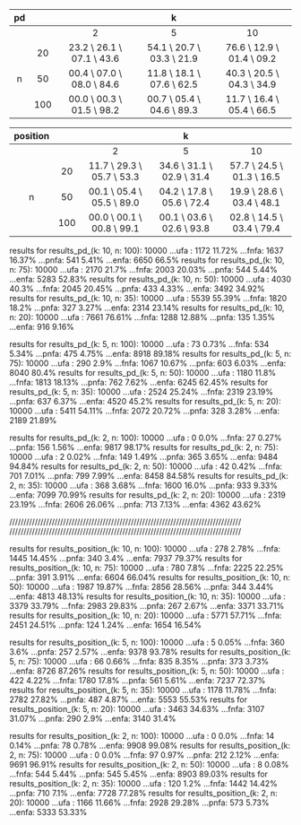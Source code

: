 | pd |     |                           |             k             |                           |
|:--:|:---:|:-------------------------:|:-------------------------:|:-------------------------:|
|    |     |             2             |             5             |             10            |
|    |  20 | 23.2 \ 26.1 \ 07.1 \ 43.6 | 54.1 \ 20.7 \ 03.3 \ 21.9 | 76.6 \ 12.9 \ 01.4 \ 09.2 |
|  n |  50 | 00.4 \ 07.0 \ 08.0 \ 84.6 | 11.8 \ 18.1 \ 07.6 \ 62.5 | 40.3 \ 20.5 \ 04.3 \ 34.9 |
|    | 100 | 00.0 \ 00.3 \ 01.5 \ 98.2 | 00.7 \ 05.4 \ 04.6 \ 89.3 | 11.7 \ 16.4 \ 05.4 \ 66.5 |

| position |     |                           |             k             |                           |
|:--:|:---:|:-------------------------:|:-------------------------:|:-------------------------:|
|    |     |             2             |             5             |             10            |
|    |  20 | 11.7 \ 29.3 \ 05.7 \ 53.3 | 34.6 \ 31.1 \ 02.9 \ 31.4 | 57.7 \ 24.5 \ 01.3 \ 16.5 |
|  n |  50 | 00.1 \ 05.4 \ 05.5 \ 89.0 | 04.2 \ 17.8 \ 05.6 \ 72.4 | 19.9 \ 28.6 \ 03.4 \ 48.1 |
|    | 100 | 00.0 \ 00.1 \ 00.8 \ 99.1 | 00.1 \ 03.6 \ 02.6 \ 93.8 | 02.8 \ 14.5 \ 03.4 \ 79.4 |

results for results_pd_(k: 10, n: 100): 10000
...ufa : 1172 11.72%
...fnfa: 1637 16.37%
...pnfa: 541 5.41%
...enfa: 6650 66.5%
results for results_pd_(k: 10, n: 75): 10000
...ufa : 2170 21.7%
...fnfa: 2003 20.03%
...pnfa: 544 5.44%
...enfa: 5283 52.83%
results for results_pd_(k: 10, n: 50): 10000
...ufa : 4030 40.3%
...fnfa: 2045 20.45%
...pnfa: 433 4.33%
...enfa: 3492 34.92%
results for results_pd_(k: 10, n: 35): 10000
...ufa : 5539 55.39%
...fnfa: 1820 18.2%
...pnfa: 327 3.27%
...enfa: 2314 23.14%
results for results_pd_(k: 10, n: 20): 10000
...ufa : 7661 76.61%
...fnfa: 1288 12.88%
...pnfa: 135 1.35%
...enfa: 916 9.16%

results for results_pd_(k: 5, n: 100): 10000
...ufa : 73 0.73%
...fnfa: 534 5.34%
...pnfa: 475 4.75%
...enfa: 8918 89.18%
results for results_pd_(k: 5, n: 75): 10000
...ufa : 290 2.9%
...fnfa: 1067 10.67%
...pnfa: 603 6.03%
...enfa: 8040 80.4%
results for results_pd_(k: 5, n: 50): 10000
...ufa : 1180 11.8%
...fnfa: 1813 18.13%
...pnfa: 762 7.62%
...enfa: 6245 62.45%
results for results_pd_(k: 5, n: 35): 10000
...ufa : 2524 25.24%
...fnfa: 2319 23.19%
...pnfa: 637 6.37%
...enfa: 4520 45.2%
results for results_pd_(k: 5, n: 20): 10000
...ufa : 5411 54.11%
...fnfa: 2072 20.72%
...pnfa: 328 3.28%
...enfa: 2189 21.89%

results for results_pd_(k: 2, n: 100): 10000
...ufa : 0 0.0%
...fnfa: 27 0.27%
...pnfa: 156 1.56%
...enfa: 9817 98.17%
results for results_pd_(k: 2, n: 75): 10000
...ufa : 2 0.02%
...fnfa: 149 1.49%
...pnfa: 365 3.65%
...enfa: 9484 94.84%
results for results_pd_(k: 2, n: 50): 10000
...ufa : 42 0.42%
...fnfa: 701 7.01%
...pnfa: 799 7.99%
...enfa: 8458 84.58%
results for results_pd_(k: 2, n: 35): 10000
...ufa : 368 3.68%
...fnfa: 1600 16.0%
...pnfa: 933 9.33%
...enfa: 7099 70.99%
results for results_pd_(k: 2, n: 20): 10000
...ufa : 2319 23.19%
...fnfa: 2606 26.06%
...pnfa: 713 7.13%
...enfa: 4362 43.62%

//////////////////////////////////////////////////////////////////////////////////
//////////////////////////////////////////////////////////////////////////////////

results for results_position_(k: 10, n: 100): 10000
...ufa : 278 2.78%
...fnfa: 1445 14.45%
...pnfa: 340 3.4%
...enfa: 7937 79.37%
results for results_position_(k: 10, n: 75): 10000
...ufa : 780 7.8%
...fnfa: 2225 22.25%
...pnfa: 391 3.91%
...enfa: 6604 66.04%
results for results_position_(k: 10, n: 50): 10000
...ufa : 1987 19.87%
...fnfa: 2856 28.56%
...pnfa: 344 3.44%
...enfa: 4813 48.13%
results for results_position_(k: 10, n: 35): 10000
...ufa : 3379 33.79%
...fnfa: 2983 29.83%
...pnfa: 267 2.67%
...enfa: 3371 33.71%
results for results_position_(k: 10, n: 20): 10000
...ufa : 5771 57.71%
...fnfa: 2451 24.51%
...pnfa: 124 1.24%
...enfa: 1654 16.54%

results for results_position_(k: 5, n: 100): 10000
...ufa : 5 0.05%
...fnfa: 360 3.6%
...pnfa: 257 2.57%
...enfa: 9378 93.78%
results for results_position_(k: 5, n: 75): 10000
...ufa : 66 0.66%
...fnfa: 835 8.35%
...pnfa: 373 3.73%
...enfa: 8726 87.26%
results for results_position_(k: 5, n: 50): 10000
...ufa : 422 4.22%
...fnfa: 1780 17.8%
...pnfa: 561 5.61%
...enfa: 7237 72.37%
results for results_position_(k: 5, n: 35): 10000
...ufa : 1178 11.78%
...fnfa: 2782 27.82%
...pnfa: 487 4.87%
...enfa: 5553 55.53%
results for results_position_(k: 5, n: 20): 10000
...ufa : 3463 34.63%
...fnfa: 3107 31.07%
...pnfa: 290 2.9%
...enfa: 3140 31.4%

results for results_position_(k: 2, n: 100): 10000
...ufa : 0 0.0%
...fnfa: 14 0.14%
...pnfa: 78 0.78%
...enfa: 9908 99.08%
results for results_position_(k: 2, n: 75): 10000
...ufa : 0 0.0%
...fnfa: 97 0.97%
...pnfa: 212 2.12%
...enfa: 9691 96.91%
results for results_position_(k: 2, n: 50): 10000
...ufa : 8 0.08%
...fnfa: 544 5.44%
...pnfa: 545 5.45%
...enfa: 8903 89.03%
results for results_position_(k: 2, n: 35): 10000
...ufa : 120 1.2%
...fnfa: 1442 14.42%
...pnfa: 710 7.1%
...enfa: 7728 77.28%
results for results_position_(k: 2, n: 20): 10000
...ufa : 1166 11.66%
...fnfa: 2928 29.28%
...pnfa: 573 5.73%
...enfa: 5333 53.33%
